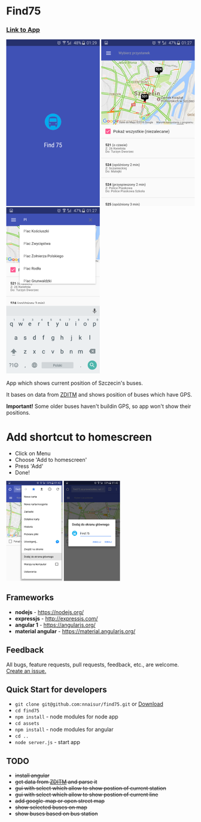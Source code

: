 # Find75

### [Link to App](https://find75.azurewebsites.net)

<img src="./assets/img/screen_1.png" alt="screen_1" width="250"/>
<img src="./assets/img/screen_2.png" alt="screen_2" width="250"/>
<img src="./assets/img/screen_3.png" alt="screen_3" width="250"/>

App which shows current position of Szczecin's buses.

It bases on data from [ZDITM](http://www.zditm.szczecin.pl/) and shows position of buses which have GPS.

**Important!** Some older buses haven't buildin GPS, so app won't show their positions.

# Add shortcut to homescreen

- Click on Menu
- Choose 'Add to homescreen'
- Press 'Add'
- Done!

<img src="./assets/img/homescreen_1.png" alt="homescreen_1" width="150"/>
<img src="./assets/img/homescreen_2.png" alt="homescreen_2" width="150"/>

## Frameworks

- **nodejs** - https://nodejs.org/
- **expressjs** - http://expressjs.com/
- **angular 1** - https://angularjs.org/
- **material angular** - https://material.angularjs.org/


## Feedback
All bugs, feature requests, pull requests, feedback, etc., are welcome. [Create an issue.](https://github.com/nnaisur/find75/issues)

## Quick Start for developers

- `git clone git@github.com:nnaisur/find75.git` or [Download](https://github.com/nnaisur/find75/archive/master.zip)
- `cd find75`
- `npm install` - node modules for node app
- `cd assets`
- `npm install` - node modules for angular
- `cd ..`
- `node server.js` - start app

## TODO
- ~~install angular~~
- ~~get data from [ZDITM](http://www.zditm.szczecin.pl/) and parse it~~
- ~~gui with select which allow to show postion of current station~~
- ~~gui with select which allow to show postion of current line~~
- ~~add google-map or open street map~~
- ~~show selected buses on map~~
- ~~show buses based on bus station~~
